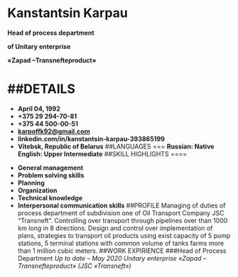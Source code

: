 # Kanstantsin Karpau
**Head of process department**

**of Unitary enterprise**

**«Zapad –Transnefteproduct»**

##DETAILS
===
+ **April 04, 1992**
+ **+375 29 294-70-81**
+ **+375 44 500-00-51**
+ **karpoffk92@gmail.com**
+ **linkedin.com/in/kanstantsin-karpau-393865199**
+ **Vitebsk, Republic of Belarus**
##LANGUAGES
===
**Russian: Native**
**English: Upper Intermediate**
##SKILL HIGHLIGHTS
====
-	**General management**
-	**Problem solving skills**
-	**Planning**
-	**Organization**
-	**Technical knowledge**
-	**Interpersonal communication skills**
##PROFILE 
 Managing of duties of process department of subdivision one of Oil Transport Company JSC “Transneft”. Controlling over transport through pipelines over than 1000 km long in 8 directions. Design and control over implementation of plans, strategies to transport oil products using exist capacity of 5 pump stations, 5 terminal stations with common volume  of tanks farms more than 1 million cubic meters.
##WORK EXPIRIENCE
###Head of Process Department 
*Up to date – May 2020*
*Unitary enterprise «Zapad – Transnefteproduct» (JSC «Transneft»)*

